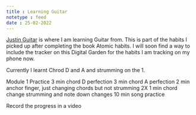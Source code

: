 ```yaml
---
title : Learning Guitar
notetype : feed
date : 25-02-2022
---
```


[Justin Guitar](https://www.justinguitar.com) is where I am learning Guitar from. This is part of the habits I picked up after completing the book Atomic habits. I will soon find a way to include the tracker on this Digital Garden for the habits I am tracking on my phone now.

Currently I learnt Chrod D and A and strumming on the 1.

Module 1 Practice
3 min chord D perfection
3 min chord A perfection
2 min anchor finger, just changing chords but not strumming
2X 1 min chord change strumming and note down changes 
10 min song practice

Record the progress in a video

